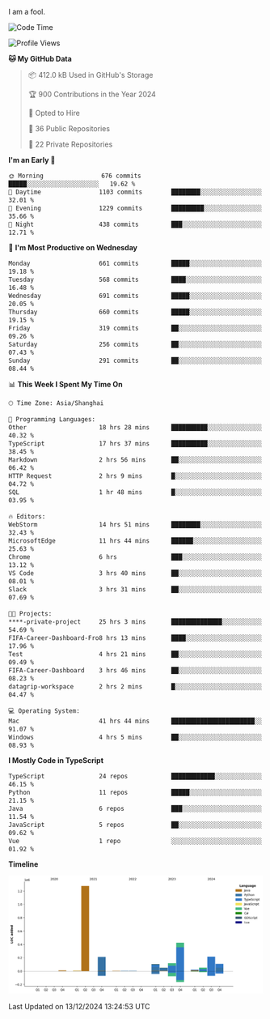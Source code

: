 I am a fool.

<!--START_SECTION:waka-->
![Code Time](http://img.shields.io/badge/Code%20Time-2%2C260%20hrs%2040%20mins-blue)

![Profile Views](http://img.shields.io/badge/Profile%20Views-4-blue)

**🐱 My GitHub Data** 

> 📦 412.0 kB Used in GitHub's Storage 
 > 
> 🏆 900 Contributions in the Year 2024
 > 
> 💼 Opted to Hire
 > 
> 📜 36 Public Repositories 
 > 
> 🔑 22 Private Repositories 
 > 
**I'm an Early 🐤** 

```text
🌞 Morning                676 commits         █████░░░░░░░░░░░░░░░░░░░░   19.62 % 
🌆 Daytime                1103 commits        ████████░░░░░░░░░░░░░░░░░   32.01 % 
🌃 Evening                1229 commits        █████████░░░░░░░░░░░░░░░░   35.66 % 
🌙 Night                  438 commits         ███░░░░░░░░░░░░░░░░░░░░░░   12.71 % 
```
📅 **I'm Most Productive on Wednesday** 

```text
Monday                   661 commits         █████░░░░░░░░░░░░░░░░░░░░   19.18 % 
Tuesday                  568 commits         ████░░░░░░░░░░░░░░░░░░░░░   16.48 % 
Wednesday                691 commits         █████░░░░░░░░░░░░░░░░░░░░   20.05 % 
Thursday                 660 commits         █████░░░░░░░░░░░░░░░░░░░░   19.15 % 
Friday                   319 commits         ██░░░░░░░░░░░░░░░░░░░░░░░   09.26 % 
Saturday                 256 commits         ██░░░░░░░░░░░░░░░░░░░░░░░   07.43 % 
Sunday                   291 commits         ██░░░░░░░░░░░░░░░░░░░░░░░   08.44 % 
```


📊 **This Week I Spent My Time On** 

```text
🕑︎ Time Zone: Asia/Shanghai

💬 Programming Languages: 
Other                    18 hrs 28 mins      ██████████░░░░░░░░░░░░░░░   40.32 % 
TypeScript               17 hrs 37 mins      ██████████░░░░░░░░░░░░░░░   38.45 % 
Markdown                 2 hrs 56 mins       ██░░░░░░░░░░░░░░░░░░░░░░░   06.42 % 
HTTP Request             2 hrs 9 mins        █░░░░░░░░░░░░░░░░░░░░░░░░   04.72 % 
SQL                      1 hr 48 mins        █░░░░░░░░░░░░░░░░░░░░░░░░   03.95 % 

🔥 Editors: 
WebStorm                 14 hrs 51 mins      ████████░░░░░░░░░░░░░░░░░   32.43 % 
MicrosoftEdge            11 hrs 44 mins      ██████░░░░░░░░░░░░░░░░░░░   25.63 % 
Chrome                   6 hrs               ███░░░░░░░░░░░░░░░░░░░░░░   13.12 % 
VS Code                  3 hrs 40 mins       ██░░░░░░░░░░░░░░░░░░░░░░░   08.01 % 
Slack                    3 hrs 31 mins       ██░░░░░░░░░░░░░░░░░░░░░░░   07.69 % 

🐱‍💻 Projects: 
****-private-project     25 hrs 3 mins       ██████████████░░░░░░░░░░░   54.69 % 
FIFA-Career-Dashboard-Fro8 hrs 13 mins       ████░░░░░░░░░░░░░░░░░░░░░   17.96 % 
Test                     4 hrs 21 mins       ██░░░░░░░░░░░░░░░░░░░░░░░   09.49 % 
FIFA-Career-Dashboard    3 hrs 46 mins       ██░░░░░░░░░░░░░░░░░░░░░░░   08.23 % 
datagrip-workspace       2 hrs 2 mins        █░░░░░░░░░░░░░░░░░░░░░░░░   04.47 % 

💻 Operating System: 
Mac                      41 hrs 44 mins      ███████████████████████░░   91.07 % 
Windows                  4 hrs 5 mins        ██░░░░░░░░░░░░░░░░░░░░░░░   08.93 % 
```

**I Mostly Code in TypeScript** 

```text
TypeScript               24 repos            ████████████░░░░░░░░░░░░░   46.15 % 
Python                   11 repos            █████░░░░░░░░░░░░░░░░░░░░   21.15 % 
Java                     6 repos             ███░░░░░░░░░░░░░░░░░░░░░░   11.54 % 
JavaScript               5 repos             ██░░░░░░░░░░░░░░░░░░░░░░░   09.62 % 
Vue                      1 repo              ░░░░░░░░░░░░░░░░░░░░░░░░░   01.92 % 
```



**Timeline**

![Lines of Code chart](https://raw.githubusercontent.com/VeejaLiu/VeejaLiu/master/assets/bar_graph.png)


 Last Updated on 13/12/2024 13:24:53 UTC
<!--END_SECTION:waka-->

